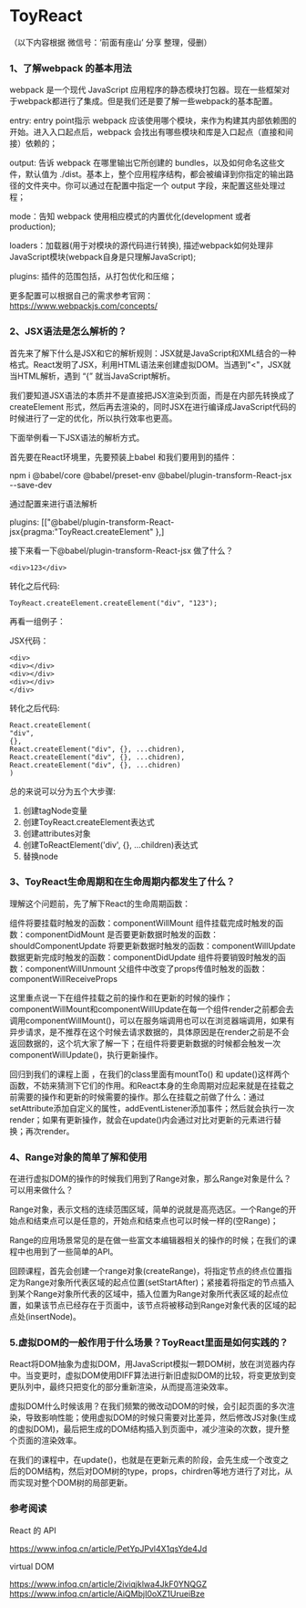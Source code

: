 # ToyReact
（以下内容根据 微信号：‘前面有座山’ 分享 整理，侵删）

### 1、了解webpack 的基本用法 ###

webpack 是一个现代 JavaScript 应用程序的静态模块打包器。现在一些框架对于webpack都进行了集成。但是我们还是要了解一些webpack的基本配置。

entry: entry point指示 webpack 应该使用哪个模块，来作为构建其内部依赖图的开始。进入入口起点后，webpack 会找出有哪些模块和库是入口起点（直接和间接）依赖的；

output: 告诉 webpack 在哪里输出它所创建的 bundles，以及如何命名这些文件，默认值为 ./dist。基本上，整个应用程序结构，都会被编译到你指定的输出路径的文件夹中。你可以通过在配置中指定一个 output 字段，来配置这些处理过程；

mode：告知 webpack 使用相应模式的内置优化(development 或者 production);

loaders：加载器(用于对模块的源代码进行转换), 描述webpack如何处理非JavaScript模块(webpack自身是只理解JavaScript); 

plugins: 插件的范围包括，从打包优化和压缩；

更多配置可以根据自己的需求参考官网：https://www.webpackjs.com/concepts/

### 2、JSX语法是怎么解析的？ ###

首先来了解下什么是JSX和它的解析规则：JSX就是JavaScript和XML结合的一种格式。React发明了JSX，利用HTML语法来创建虚拟DOM。当遇到"<"，JSX就当HTML解析，遇到 “{” 就当JavaScript解析。

我们要知道JSX语法的本质并不是直接把JSX渲染到页面，而是在内部先转换成了createElement 形式，然后再去渲染的，同时JSX在进行编译成JavaScript代码的时候进行了一定的优化，所以执行效率也更高。

下面举例看一下JSX语法的解析方式。

首先要在React环境里，先要预装上babel 和我们要用到的插件：

npm i @babel/core @babel/preset-env @babel/plugin-transform-React-jsx --save-dev

通过配置来进行语法解析

plugins: [["@babel/plugin-transform-React-jsx{pragma:"ToyReact.createElement" },]

接下来看一下@babel/plugin-transform-React-jsx 做了什么？



```  
<div>123</div>
 ```

转化之后代码: 

```
ToyReact.createElement.createElement("div", "123");
```

再看一组例子：

JSX代码：

```
<div>     
<div></div>    
<div></div>     
<div></div> 
</div> 

```
转化之后代码: 
```
React.createElement(     
"div",     
{},     
React.createElement("div", {}, ...chidren),     
React.createElement("div", {}, ...chidren),     
React.createElement("div", {}, ...chidren) 
)
```

总的来说可以分为五个大步骤:

1. 创建tagNode变量
2. 创建ToyReact.createElement表达式
3. 创建attributes对象
4. 创建ToReactElement('div', {}, ...children)表达式
5. 替换node


### 3、ToyReact生命周期和在生命周期内都发生了什么？ ###

理解这个问题前，先了解下React的生命周期函数：

组件将要挂载时触发的函数：componentWillMount
组件挂载完成时触发的函数：componentDidMount
是否要更新数据时触发的函数：shouldComponentUpdate
将要更新数据时触发的函数：componentWillUpdate
数据更新完成时触发的函数：componentDidUpdate
组件将要销毁时触发的函数：componentWillUnmount
父组件中改变了props传值时触发的函数：componentWillReceiveProps


这里重点说一下在组件挂载之前的操作和在更新的时候的操作；componentWillMount和componentWillUpdate在每一个组件render之前都会去调用componentWillMount()，可以在服务端调用也可以在浏览器端调用，如果有异步请求，是不推荐在这个时候去请求数据的，具体原因是在render之前是不会返回数据的，这个坑大家了解一下；在组件将要更新数据的时候都会触发一次componentWillUpdate()，执行更新操作。

回归到我们的课程上面 ，在我们的class里面有mountTo() 和 update()这样两个函数，不妨来猜测下它们的作用。和React本身的生命周期对应起来就是在挂载之前需要的操作和更新的时候需要的操作。那么在挂载之前做了什么：通过setAttribute添加自定义的属性，addEventListener添加事件；然后就会执行一次render；如果有更新操作，就会在update()内会通过对比对更新的元素进行替换；再次render。

### 4、Range对象的简单了解和使用 ###

在进行虚拟DOM的操作的时候我们用到了Range对象，那么Range对象是什么？可以用来做什么？

Range对象，表示文档的连续范围区域，简单的说就是高亮选区。一个Range的开始点和结束点可以是任意的，开始点和结束点也可以时候一样的(空Range)；

Range的应用场景常见的是在做一些富文本编辑器相关的操作的时候；在我们的课程中也用到了一些简单的API。

回顾课程，首先会创建一个range对象(createRange)，将指定节点的终点位置指定为Range对象所代表区域的起点位置(setStartAfter)；紧接着将指定的节点插入到某个Range对象所代表的区域中，插入位置为Range对象所代表区域的起点位置，如果该节点已经存在于页面中，该节点将被移动到Range对象代表的区域的起点处(insertNode)。

### 5.虚拟DOM的一般作用于什么场景？ToyReact里面是如何实践的？ ###

React将DOM抽象为虚拟DOM，用JavaScript模拟一颗DOM树，放在浏览器内存中。当变更时，虚拟DOM使用DIFF算法进行新旧虚拟DOM的比较，将变更放到变更队列中，最终只把变化的部分重新渲染，从而提高渲染效率。

虚拟DOM什么时候该用？在我们频繁的微改动DOM的时候，会引起页面的多次渲染，导致影响性能；使用虚拟DOM的时候只需要对比差异，然后修改JS对象(生成的虚拟DOM)，最后把生成的DOM结构插入到页面中，减少渲染的次数，提升整个页面的渲染效率。

在我们的课程中，在update()，也就是在更新元素的阶段，会先生成一个改变之后的DOM结构，然后对DOM树的type，props，chirdren等地方进行了对比，从而实现对整个DOM树的局部更新。

### 参考阅读 ###

React 的 API

https://www.infoq.cn/article/PetYpJPvl4X1qsYde4Jd  


virtual DOM

https://www.infoq.cn/article/2iviqjklwa4JkF0YNQGZ
https://www.infoq.cn/article/AiQMbjI0oXZ1UrueiBze
